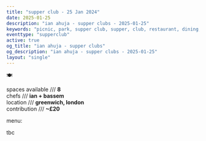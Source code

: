 ```yaml
---
title: "supper club - 25 Jan 2024"
date: 2025-01-25
description: "ian ahuja - supper clubs - 2025-01-25"
keywords: "picnic, park, supper club, supper, club, restaurant, dining, london, connection, ian ahuja, food, eat, friends"
eventtype: "supperclub"
active: true
og_title: "ian ahuja - supper clubs"
og_description: "ian ahuja - supper clubs - 2025-01-25"
layout: "single"
---
```


🍽️

spaces available /// **8**  
chefs /// **ian + bassem**  
location /// **greenwich, london**  
contribution /// **~£20**  

menu:

tbc